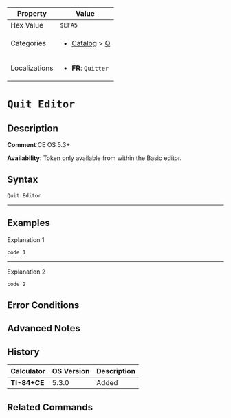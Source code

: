 | Property      | Value |
|---------------|-------|
| Hex Value     | `$EFA5`|
| Categories    | <ul><li>[Catalog](../categories/Catalog.md) > [Q](../categories/Catalog.md#Q)</li></ul> |
| Localizations | <ul><li><b>FR</b>: `Quitter`</li></ul> |

# `Quit Editor`

## Description


<b>Comment</b>:CE OS 5.3+

<b>Availability</b>: Token only available from within the Basic editor.

## Syntax
`Quit Editor`

<hr>

## Examples

Explanation 1
```ti-basic
code 1
```
---
Explanation 2
```ti-basic
code 2
```

## Error Conditions


## Advanced Notes


## History
| Calculator | OS Version | Description |
|------------|------------|-------------|
| <b>TI-84+CE</b> | 5.3.0 | Added

## Related Commands

    